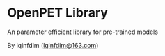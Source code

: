 # OpenPET Library

An parameter efficient library for pre-trained models

By lqinfdim (lqinfdim@163.com)